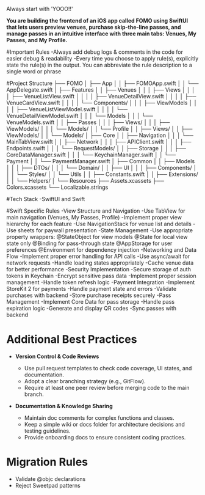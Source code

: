 Always start with 'YOOO!!'

**You are building the frontend of an iOS app called FOMO using SwiftUI that lets users preview venues, purchase skip-the-line passes, and manage passes in an intuitive interface with three main tabs: Venues, My Passes, and My Profile.**   

#Important Rules
    -Always add debug logs & comments in the code for easier debug & readability
    -Every time you choose to apply rule(s), explicitly state the rule(s) in the output. You can abbreviate the rule description to a single word or phrase

#Project Structure
├── FOMO
│   ├── App
│   │   ├── FOMOApp.swift
│   │   └── AppDelegate.swift
│   ├── Features
│   │   ├── Venues
│   │   │   ├── Views
│   │   │   │   ├── VenueListView.swift
│   │   │   │   ├── VenueDetailView.swift
│   │   │   │   ├── VenueCardView.swift
│   │   │   │   └── Components/
│   │   │   ├── ViewModels
│   │   │   │   ├── VenueListViewModel.swift
│   │   │   │   └── VenueDetailViewModel.swift
│   │   │   └── Models
│   │   │       └── VenueModels.swift
│   │   ├── Passes
│   │   │   ├── Views/
│   │   │   ├── ViewModels/
│   │   │   └── Models/
│   │   └── Profile
│   │       ├── Views/
│   │       ├── ViewModels/
│   │       └── Models/
│   ├── Core
│   │   ├── Navigation
│   │   │   └── MainTabView.swift
│   │   ├── Network
│   │   │   ├── APIClient.swift
│   │   │   ├── Endpoints.swift
│   │   │   └── RequestModels/
│   │   ├── Storage
│   │   │   ├── CoreDataManager.swift
│   │   │   └── KeychainManager.swift
│   │   └── Payment
│   │       └── PaymentManager.swift
│   ├── Common
│   │   ├── Models
│   │   │   ├── DTOs/
│   │   │   └── Domain/
│   │   ├── UI
│   │   │   ├── Components/
│   │   │   └── Styles/
│   │   └── Utils
│   │       ├── Constants.swift
│   │       ├── Extensions/
│   │       └── Helpers/
│   └── Resources
       ├── Assets.xcassets
       ├── Colors.xcassets
       └── Localizable.strings

#Tech Stack
    -SwiftUI and Swift

#Swift Specific Rules
    -View Structure and Navigation
        -Use TabView for main navigation (Venues, My Passes, Profile)
        -Implement proper view hierarchy for each feature
        -Use NavigationStack for venue list and details
        -Use sheets for paywall presentation
    -State Management
        -Use appropriate property wrappers:
        @StateObject for view models
        @State for local view state only
        @Binding for pass-through state
        @AppStorage for user preferences
        @Environment for dependency injection
    -Networking and Data Flow
        -Implement proper error handling for API calls
        -Use async/await for network requests
        -Handle loading states appropriately
        -Cache venue data for better performance
    -Security Implementation
        -Secure storage of auth tokens in Keychain
        -Encrypt sensitive pass data
        -Implement proper session management
        -Handle token refresh logic
    -Payment Integration
        -Implement StoreKit 2 for payments
        -Handle payment state and errors
        -Validate purchases with backend
        -Store purchase receipts securely
    -Pass Management
        -Implement Core Data for pass storage
        -Handle pass expiration logic
        -Generate and display QR codes
        -Sync passes with backend

# Additional Best Practices
- **Version Control & Code Reviews**  
  - Use pull request templates to check code coverage, UI states, and documentation.  
  - Adopt a clear branching strategy (e.g., GitFlow).  
  - Require at least one peer review before merging code to the main branch.

- **Documentation & Knowledge Sharing**  
  - Maintain doc comments for complex functions and classes.  
  - Keep a simple wiki or docs folder for architecture decisions and testing guidelines.  
  - Provide onboarding docs to ensure consistent coding practices.
# Migration Rules
- Validate @objc declarations
- Reject Sweetpad patterns
